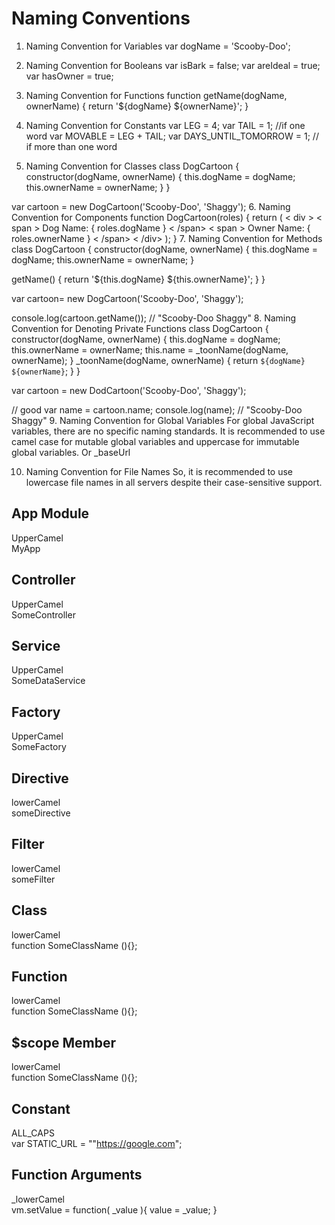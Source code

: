 # Naming Conventions 

1. Naming Convention for Variables
var dogName = 'Scooby-Doo';

2. Naming Convention for Booleans
var isBark = false;
var areIdeal = true;
var hasOwner = true;

3. Naming Convention for Functions
function getName(dogName, ownerName) { 
  return '${dogName} ${ownerName}';
}
4. Naming Convention for Constants
var LEG = 4;  var TAIL = 1;  //if one word
var MOVABLE = LEG + TAIL;
var DAYS_UNTIL_TOMORROW = 1; // if more than one word
5. Naming Convention for Classes
class DogCartoon { 
  constructor(dogName, ownerName) { 
    this.dogName = dogName; 
    this.ownerName = ownerName; 
  }
}

var cartoon = new DogCartoon('Scooby-Doo', 'Shaggy');
6. Naming Convention for Components
function DogCartoon(roles) { 
  return ( 
    < div > 
      < span > Dog Name: { roles.dogName } < /span> 
      < span > Owner Name: { roles.ownerName } < /span> 
    < /div> 
  );
}
7. Naming Convention for Methods
class DogCartoon {
  constructor(dogName, ownerName) { 
    this.dogName = dogName; 
    this.ownerName = ownerName; 
  }

  getName() { 
    return '${this.dogName} ${this.ownerName}'; 
  }
}

var cartoon= new DogCartoon('Scooby-Doo', 'Shaggy');

console.log(cartoon.getName());
// "Scooby-Doo Shaggy"
8. Naming Convention for Denoting Private Functions
class DogCartoon { 
  constructor(dogName, ownerName) { 
    this.dogName = dogName; 
    this.ownerName = ownerName; 
    this.name = _toonName(dogName, ownerName); 
  } 
  _toonName(dogName, ownerName) { 
    return `${dogName} ${ownerName}`; 
  } 
}

var cartoon = new DodCartoon('Scooby-Doo', 'Shaggy'); 

// good
var name = cartoon.name;
console.log(name);
// "Scooby-Doo Shaggy" 
9. Naming Convention for Global Variables
For global JavaScript variables, there are no specific naming standards.
It is recommended to use camel case for mutable global variables and uppercase for immutable global variables.
Or _baseUrl

10. Naming Convention for File Names
So, it is recommended to use lowercase file names in all servers despite their case-sensitive support.

		
## App Module	
  UpperCamel	
  MyApp

## Controller		
  UpperCamel	
  SomeController

## Service 	
  UpperCamel	
  SomeDataService

## Factory 	
  UpperCamel	  
  SomeFactory

## Directive		
  lowerCamel		
  someDirective

## Filter		
  lowerCamel		
  someFilter

## Class		
  lowerCamel		
  function SomeClassName (){};

## Function		
  lowerCamel		
  function SomeClassName (){};

## $scope Member	
  lowerCamel		
  function SomeClassName (){};

## Constant		
  ALL_CAPS		
  var STATIC_URL = ""https://google.com";

## Function Arguments	
  _lowerCamel		
  vm.setValue = function( _value ){ value = _value; }

